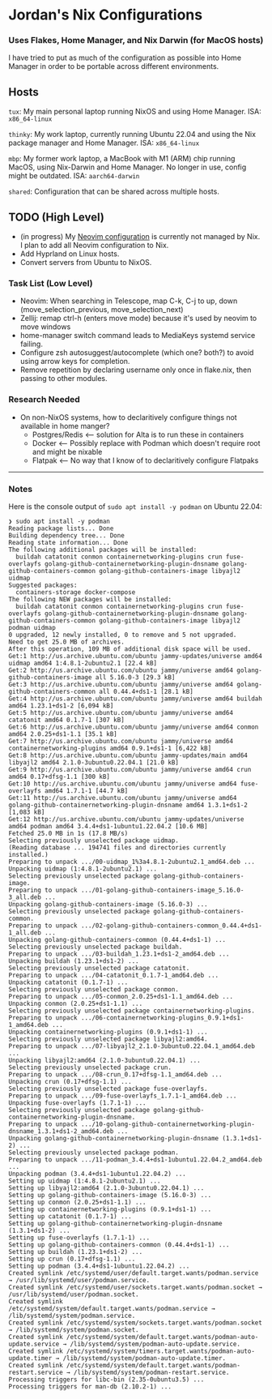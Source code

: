 # Jordan's Nix Configurations

### Uses Flakes, Home Manager, and Nix Darwin (for MacOS hosts)

I have tried to put as much of the configuration as possible into Home Manager in order to be portable across different environments.

## Hosts

`tux`: My main personal laptop running NixOS and using Home Manager.  ISA: `x86_64-linux`

`thinky`: My work laptop, currently running Ubuntu 22.04 and using the Nix package manager and Home Manager. ISA: `x86_64-linux`

`mbp`: My former work laptop, a MacBook with M1 (ARM) chip running MacOS, using Nix-Darwin and Home Manager. No longer in use, config might be outdated. ISA: `aarch64-darwin`

`shared`: Configuration that can be shared across multiple hosts.

## TODO (High Level)

- (in progress) My [Neovim configuration](https://github.com/jordan-bravo/nvim) is currently not managed by Nix.  I plan to add all Neovim configuration to Nix.
- Add Hyprland on Linux hosts.
- Convert servers from Ubuntu to NixOS.

### Task List (Low Level)

- Neovim: When searching in Telescope, map C-k, C-j to up, down (move_selection_previous, move_selection_next)
- Zellij: remap ctrl-h (enters move mode) because it's used by neovim to move windows
- home-manager switch command leads to MediaKeys systemd service failing.
- Configure zsh autosuggest/autocomplete (which one? both?) to avoid using arrow keys for completion.
- Remove repetition by declaring username only once in flake.nix, then passing to other modules.

### Research Needed

- On non-NixOS systems, how to declaritively configure things not available in home manger?
    - Postgres/Redis <-- solution for Alta is to run these in containers
    - Docker <-- Possibly replace with Podman which doesn't require root and might be nixable
    - Flatpak <-- No way that I know of to declaritively configure Flatpaks

---

### Notes

Here is the console output of `sudo apt install -y podman` on Ubuntu 22.04:
```
❯ sudo apt install -y podman
Reading package lists... Done
Building dependency tree... Done
Reading state information... Done
The following additional packages will be installed:
  buildah catatonit conmon containernetworking-plugins crun fuse-overlayfs golang-github-containernetworking-plugin-dnsname golang-github-containers-common golang-github-containers-image libyajl2 uidmap
Suggested packages:
  containers-storage docker-compose
The following NEW packages will be installed:
  buildah catatonit conmon containernetworking-plugins crun fuse-overlayfs golang-github-containernetworking-plugin-dnsname golang-github-containers-common golang-github-containers-image libyajl2 podman uidmap
0 upgraded, 12 newly installed, 0 to remove and 5 not upgraded.
Need to get 25.0 MB of archives.
After this operation, 109 MB of additional disk space will be used.
Get:1 http://us.archive.ubuntu.com/ubuntu jammy-updates/universe amd64 uidmap amd64 1:4.8.1-2ubuntu2.1 [22.4 kB]
Get:2 http://us.archive.ubuntu.com/ubuntu jammy/universe amd64 golang-github-containers-image all 5.16.0-3 [29.3 kB]
Get:3 http://us.archive.ubuntu.com/ubuntu jammy/universe amd64 golang-github-containers-common all 0.44.4+ds1-1 [28.1 kB]
Get:4 http://us.archive.ubuntu.com/ubuntu jammy/universe amd64 buildah amd64 1.23.1+ds1-2 [6,094 kB]
Get:5 http://us.archive.ubuntu.com/ubuntu jammy/universe amd64 catatonit amd64 0.1.7-1 [307 kB]
Get:6 http://us.archive.ubuntu.com/ubuntu jammy/universe amd64 conmon amd64 2.0.25+ds1-1.1 [35.1 kB]
Get:7 http://us.archive.ubuntu.com/ubuntu jammy/universe amd64 containernetworking-plugins amd64 0.9.1+ds1-1 [6,422 kB]
Get:8 http://us.archive.ubuntu.com/ubuntu jammy-updates/main amd64 libyajl2 amd64 2.1.0-3ubuntu0.22.04.1 [21.0 kB]
Get:9 http://us.archive.ubuntu.com/ubuntu jammy/universe amd64 crun amd64 0.17+dfsg-1.1 [300 kB]
Get:10 http://us.archive.ubuntu.com/ubuntu jammy/universe amd64 fuse-overlayfs amd64 1.7.1-1 [44.7 kB]
Get:11 http://us.archive.ubuntu.com/ubuntu jammy/universe amd64 golang-github-containernetworking-plugin-dnsname amd64 1.3.1+ds1-2 [1,083 kB]
Get:12 http://us.archive.ubuntu.com/ubuntu jammy-updates/universe amd64 podman amd64 3.4.4+ds1-1ubuntu1.22.04.2 [10.6 MB]
Fetched 25.0 MB in 1s (17.8 MB/s)   
Selecting previously unselected package uidmap.
(Reading database ... 194741 files and directories currently installed.)
Preparing to unpack .../00-uidmap_1%3a4.8.1-2ubuntu2.1_amd64.deb ...
Unpacking uidmap (1:4.8.1-2ubuntu2.1) ...
Selecting previously unselected package golang-github-containers-image.
Preparing to unpack .../01-golang-github-containers-image_5.16.0-3_all.deb ...
Unpacking golang-github-containers-image (5.16.0-3) ...
Selecting previously unselected package golang-github-containers-common.
Preparing to unpack .../02-golang-github-containers-common_0.44.4+ds1-1_all.deb ...
Unpacking golang-github-containers-common (0.44.4+ds1-1) ...
Selecting previously unselected package buildah.
Preparing to unpack .../03-buildah_1.23.1+ds1-2_amd64.deb ...
Unpacking buildah (1.23.1+ds1-2) ...
Selecting previously unselected package catatonit.
Preparing to unpack .../04-catatonit_0.1.7-1_amd64.deb ...
Unpacking catatonit (0.1.7-1) ...
Selecting previously unselected package conmon.
Preparing to unpack .../05-conmon_2.0.25+ds1-1.1_amd64.deb ...
Unpacking conmon (2.0.25+ds1-1.1) ...
Selecting previously unselected package containernetworking-plugins.
Preparing to unpack .../06-containernetworking-plugins_0.9.1+ds1-1_amd64.deb ...
Unpacking containernetworking-plugins (0.9.1+ds1-1) ...
Selecting previously unselected package libyajl2:amd64.
Preparing to unpack .../07-libyajl2_2.1.0-3ubuntu0.22.04.1_amd64.deb ...
Unpacking libyajl2:amd64 (2.1.0-3ubuntu0.22.04.1) ...
Selecting previously unselected package crun.
Preparing to unpack .../08-crun_0.17+dfsg-1.1_amd64.deb ...
Unpacking crun (0.17+dfsg-1.1) ...
Selecting previously unselected package fuse-overlayfs.
Preparing to unpack .../09-fuse-overlayfs_1.7.1-1_amd64.deb ...
Unpacking fuse-overlayfs (1.7.1-1) ...
Selecting previously unselected package golang-github-containernetworking-plugin-dnsname.
Preparing to unpack .../10-golang-github-containernetworking-plugin-dnsname_1.3.1+ds1-2_amd64.deb ...
Unpacking golang-github-containernetworking-plugin-dnsname (1.3.1+ds1-2) ...
Selecting previously unselected package podman.
Preparing to unpack .../11-podman_3.4.4+ds1-1ubuntu1.22.04.2_amd64.deb ...
Unpacking podman (3.4.4+ds1-1ubuntu1.22.04.2) ...
Setting up uidmap (1:4.8.1-2ubuntu2.1) ...
Setting up libyajl2:amd64 (2.1.0-3ubuntu0.22.04.1) ...
Setting up golang-github-containers-image (5.16.0-3) ...
Setting up conmon (2.0.25+ds1-1.1) ...
Setting up containernetworking-plugins (0.9.1+ds1-1) ...
Setting up catatonit (0.1.7-1) ...
Setting up golang-github-containernetworking-plugin-dnsname (1.3.1+ds1-2) ...
Setting up fuse-overlayfs (1.7.1-1) ...
Setting up golang-github-containers-common (0.44.4+ds1-1) ...
Setting up buildah (1.23.1+ds1-2) ...
Setting up crun (0.17+dfsg-1.1) ...
Setting up podman (3.4.4+ds1-1ubuntu1.22.04.2) ...
Created symlink /etc/systemd/user/default.target.wants/podman.service → /usr/lib/systemd/user/podman.service.
Created symlink /etc/systemd/user/sockets.target.wants/podman.socket → /usr/lib/systemd/user/podman.socket.
Created symlink /etc/systemd/system/default.target.wants/podman.service → /lib/systemd/system/podman.service.
Created symlink /etc/systemd/system/sockets.target.wants/podman.socket → /lib/systemd/system/podman.socket.
Created symlink /etc/systemd/system/default.target.wants/podman-auto-update.service → /lib/systemd/system/podman-auto-update.service.
Created symlink /etc/systemd/system/timers.target.wants/podman-auto-update.timer → /lib/systemd/system/podman-auto-update.timer.
Created symlink /etc/systemd/system/default.target.wants/podman-restart.service → /lib/systemd/system/podman-restart.service.
Processing triggers for libc-bin (2.35-0ubuntu3.5) ...
Processing triggers for man-db (2.10.2-1) ...

```

